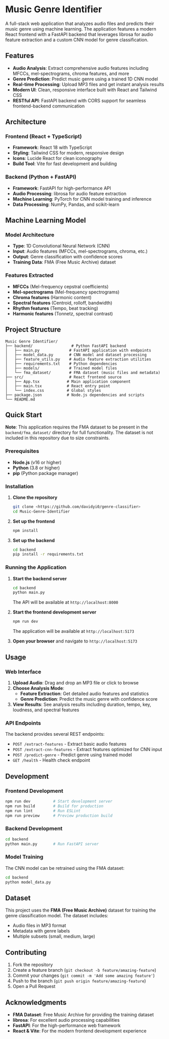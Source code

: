 # Music Genre Identifier

A full-stack web application that analyzes audio files and predicts their music genre using machine learning. The application features a modern React frontend with a FastAPI backend that leverages librosa for audio feature extraction and a custom CNN model for genre classification.

## Features

- **Audio Analysis**: Extract comprehensive audio features including MFCCs, mel-spectrograms, chroma features, and more
- **Genre Prediction**: Predict music genre using a trained 1D CNN model
- **Real-time Processing**: Upload MP3 files and get instant analysis results
- **Modern UI**: Clean, responsive interface built with React and Tailwind CSS
- **RESTful API**: FastAPI backend with CORS support for seamless frontend-backend communication

## Architecture

### Frontend (React + TypeScript)
- **Framework**: React 18 with TypeScript
- **Styling**: Tailwind CSS for modern, responsive design
- **Icons**: Lucide React for clean iconography
- **Build Tool**: Vite for fast development and building

### Backend (Python + FastAPI)
- **Framework**: FastAPI for high-performance API
- **Audio Processing**: librosa for audio feature extraction
- **Machine Learning**: PyTorch for CNN model training and inference
- **Data Processing**: NumPy, Pandas, and scikit-learn

## Machine Learning Model

### Model Architecture
- **Type**: 1D Convolutional Neural Network (CNN)
- **Input**: Audio features (MFCCs, mel-spectrograms, chroma, etc.)
- **Output**: Genre classification with confidence scores
- **Training Data**: FMA (Free Music Archive) dataset

### Features Extracted
- **MFCCs** (Mel-frequency cepstral coefficients)
- **Mel-spectrograms** (Mel-frequency spectrograms)
- **Chroma features** (Harmonic content)
- **Spectral features** (Centroid, rolloff, bandwidth)
- **Rhythm features** (Tempo, beat tracking)
- **Harmonic features** (Tonnetz, spectral contrast)

## Project Structure

```
Music Genre Identifier/
├── backend/                 # Python FastAPI backend
│   ├── main.py             # FastAPI application with endpoints
│   ├── model_data.py       # CNN model and dataset processing
│   ├── feature_utils.py    # Audio feature extraction utilities
│   ├── requirements.txt    # Python dependencies
│   ├── models/             # Trained model files
│   └── fma_dataset/        # FMA dataset (music files and metadata)
├── src/                    # React frontend source
│   ├── App.tsx            # Main application component
│   ├── main.tsx           # React entry point
│   └── index.css          # Global styles
├── package.json           # Node.js dependencies and scripts
└── README.md             
```

## Quick Start


**Note**: This application requires the FMA dataset to be present in the `backend/fma_dataset/` directory for full functionality. The dataset is not included in this repository due to size constraints. 

### Prerequisites

- **Node.js** (v16 or higher)
- **Python** (3.8 or higher)
- **pip** (Python package manager)

### Installation

1. **Clone the repository**
   ```bash
   git clone <https://github.com/davidyi0/genre-classifier>
   cd Music-Genre-Identifier
   ```

2. **Set up the frontend**
   ```bash
   npm install
   ```

3. **Set up the backend**
   ```bash
   cd backend
   pip install -r requirements.txt
   ```

### Running the Application

1. **Start the backend server**
   ```bash
   cd backend
   python main.py
   ```
   The API will be available at `http://localhost:8000`

2. **Start the frontend development server**
   ```bash
   npm run dev
   ```
   The application will be available at `http://localhost:5173`

3. **Open your browser** and navigate to `http://localhost:5173`

## Usage

### Web Interface

1. **Upload Audio**: Drag and drop an MP3 file or click to browse
2. **Choose Analysis Mode**:
   - **Feature Extraction**: Get detailed audio features and statistics
   - **Genre Prediction**: Predict the music genre with confidence score
3. **View Results**: See analysis results including duration, tempo, key, loudness, and spectral features

### API Endpoints

The backend provides several REST endpoints:

- `POST /extract-features` - Extract basic audio features
- `POST /extract-cnn-features` - Extract features optimized for CNN input
- `POST /predict-genre` - Predict genre using trained model
- `GET /health` - Health check endpoint

## Development

### Frontend Development
```bash
npm run dev          # Start development server
npm run build        # Build for production
npm run lint         # Run ESLint
npm run preview      # Preview production build
```

### Backend Development
```bash
cd backend
python main.py       # Run FastAPI server
```

### Model Training
The CNN model can be retrained using the FMA dataset:
```bash
cd backend
python model_data.py
```

## Dataset

This project uses the **FMA (Free Music Archive)** dataset for training the genre classification model. The dataset includes:
- Audio files in MP3 format
- Metadata with genre labels
- Multiple subsets (small, medium, large)

## Contributing

1. Fork the repository
2. Create a feature branch (`git checkout -b feature/amazing-feature`)
3. Commit your changes (`git commit -m 'Add some amazing feature'`)
4. Push to the branch (`git push origin feature/amazing-feature`)
5. Open a Pull Request


## Acknowledgments

- **FMA Dataset**: Free Music Archive for providing the training dataset
- **librosa**: For excellent audio processing capabilities
- **FastAPI**: For the high-performance web framework
- **React & Vite**: For the modern frontend development experience

